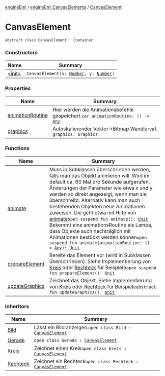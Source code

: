 [engineEmi](../../index.md) / [engineEmi.CanvasElements](../index.md) / [CanvasElement](./index.md)

# CanvasElement

`abstract class CanvasElement : Container`

### Constructors

| Name | Summary |
|---|---|
| [&lt;init&gt;](-init-.md) | `CanvasElement(x: `[`Number`](https://kotlinlang.org/api/latest/jvm/stdlib/kotlin/-number/index.html)`, y: `[`Number`](https://kotlinlang.org/api/latest/jvm/stdlib/kotlin/-number/index.html)`)` |

### Properties

| Name | Summary |
|---|---|
| [animationRoutine](animation-routine.md) | Hier werden die Animationsbefehle gespeichert.`var animationRoutine: () -> `[`Any`](https://kotlinlang.org/api/latest/jvm/stdlib/kotlin/-any/index.html) |
| [graphics](graphics.md) | Autoskalierender Vektor-&gt;Bitmap Wandler`val graphics: Graphics` |

### Functions

| Name | Summary |
|---|---|
| [animate](animate.md) | Muss in Subklassen überschrieben werden, falls man das Objekt animieren will. Wird im default ca. 60 Mal pro Sekunde aufgerufen. Änderungen der Parameter wie etwa x und y werden so direkt angezeigt, wenn man sie überschreibt. Alternativ kann man auch bestehenden Objekten neue Animationen zuweisen. Die geht etwa mit Hilfe von [animate](animate.md)`open suspend fun animate(): `[`Unit`](https://kotlinlang.org/api/latest/jvm/stdlib/kotlin/-unit/index.html)<br>Bekommt eine animationsRoutine als Lamba, dass Objekte auch nachträglich mit Animationen bestückt werden können`open suspend fun animate(animationRoutine: () -> `[`Any`](https://kotlinlang.org/api/latest/jvm/stdlib/kotlin/-any/index.html)`): `[`Unit`](https://kotlinlang.org/api/latest/jvm/stdlib/kotlin/-unit/index.html) |
| [prepareElement](prepare-element.md) | Bereite das Element vor (wird in Subklassen überschrieben). Siehe Implementierung von [Kreis](../-kreis/index.md) oder [Rechteck](../-rechteck/index.md) für Beispiele`open suspend fun prepareElement(): `[`Unit`](https://kotlinlang.org/api/latest/jvm/stdlib/kotlin/-unit/index.html) |
| [updateGraphics](update-graphics.md) | Zeichnet das Objekt. Siehe Implementierung von [Kreis](../-kreis/index.md) oder [Rechteck](../-rechteck/index.md) für Beispiele`abstract fun updateGraphics(): `[`Unit`](https://kotlinlang.org/api/latest/jvm/stdlib/kotlin/-unit/index.html) |

### Inheritors

| Name | Summary |
|---|---|
| [Bild](../-bild/index.md) | Lässt ein Bild anzeigen.`open class Bild : `[`CanvasElement`](./index.md) |
| [Gerade](../-gerade/index.md) | `open class Gerade : `[`CanvasElement`](./index.md) |
| [Kreis](../-kreis/index.md) | Zeichnet einen Kreis`open class Kreis : `[`CanvasElement`](./index.md) |
| [Rechteck](../-rechteck/index.md) | Zeichnet ein Rechteck`open class Rechteck : `[`CanvasElement`](./index.md) |
